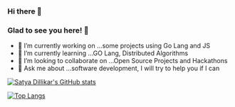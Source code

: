 ### Hi there 👋

### Glad to see you here! 🤩 &nbsp;

- 🔭 I’m currently working on ...some projects using Go Lang and JS
- 🌱 I’m currently learning ...GO Lang, Distributed Algorithms
- 👯 I’m looking to collaborate on ...Open Source Projects and Hackathons
- 💬 Ask me about ...software development, I will try to help you if I can  


[![Satya Dillikar's GitHub stats](https://github-readme-stats.vercel.app/api?username=satya-dillikar)](https://github.com/satya-dillikar/github-readme-stats)


[![Top Langs](https://github-readme-stats.vercel.app/api/top-langs/?username=satya-dillikar&layout=compact)](https://github.com/satya-dillikar/github-readme-stats)

<!--
**satya-dillikar/satya-dillikar** is a ✨ _special_ ✨ repository because its `README.md` (this file) appears on your GitHub profile.

Here are some ideas to get you started:

- 🔭 I’m currently working on ...
- 🌱 I’m currently learning ...
- 👯 I’m looking to collaborate on ...
- 🤔 I’m looking for help with ...
- 💬 Ask me about ...
- 📫 How to reach me: ...
- 😄 Pronouns: ...
- ⚡ Fun fact: ...
-->
